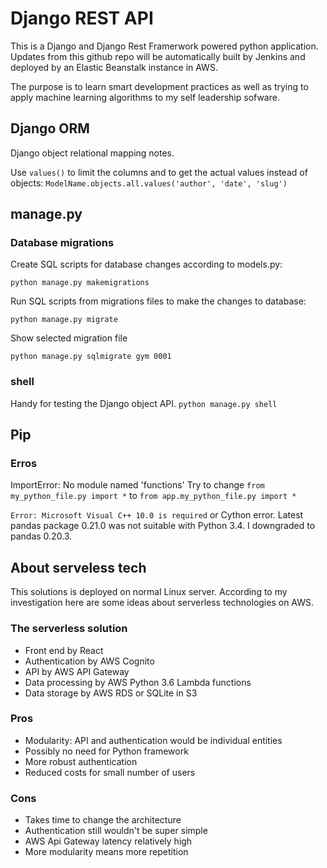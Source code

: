 # Django REST API

This is a Django and Django Rest Framerwork powered python application. 
Updates from this github repo will be automatically built by Jenkins and deployed by an Elastic Beanstalk instance in AWS.

The purpose is to learn smart development practices as well as trying to apply machine learning algorithms to my self leadership sofware.

## Django ORM
Django object relational mapping notes.

Use `values()` to limit the columns and to get the actual values instead of objects:
`ModelName.objects.all.values('author', 'date', 'slug')`

## manage.py

### Database migrations
Create SQL scripts for database changes
according to models.py:

`python manage.py makemigrations`


Run SQL scripts from migrations files to make
the changes to database:

`python manage.py migrate`


Show selected migration file

`python manage.py sqlmigrate gym 0001`

### shell
Handy for testing the Django object API.
`python manage.py shell`


## Pip


### Erros
ImportError: No module named 'functions'
Try to change `from my_python_file.py import *` to `from app.my_python_file.py import *`

`Error: Microsoft Visual C++ 10.0 is required` or Cython error. 
Latest pandas package 0.21.0 was not suitable with Python 3.4.
I downgraded to pandas 0.20.3.

## About serveless tech
This solutions is deployed on normal Linux server.
According to my investigation here are some ideas about 
serverless technologies on AWS.

### The serverless solution
* Front end by React
* Authentication by AWS Cognito
* API by AWS API Gateway
* Data processing by AWS Python 3.6 Lambda functions
* Data storage by AWS RDS or SQLite in S3

### Pros
* Modularity: API and authentication would be individual entities
* Possibly no need for Python framework
* More robust authentication
* Reduced costs for small number of users

### Cons
* Takes time to change the architecture
* Authentication still wouldn't be super simple
* AWS Api Gateway latency relatively high
* More modularity means more repetition
